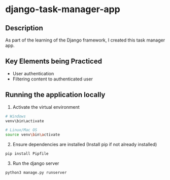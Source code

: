 # django-task-manager-app

## Description
As part of the learning of the Django framework, I created this task manager app.

## Key Elements being Practiced
- User authentication
- Filtering content to authenticated user

## Running the application locally
1. Activate the virtual environment
``` bash
# Windows
venv\bin\activate

# Linux/Mac OS
source venv\bin\activate
```
2. Ensure dependencies are installed (Install pip if not already installed)
``` bash
pip install Pipfile
```
3. Run the django server
``` bash
python3 manage.py runserver
```
